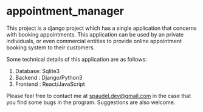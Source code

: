 # appointment_manager

This project is a django project which has a single application that concerns with booking appointments. This application can be used by an private individuals, or even commercial entities to provide online appointment booking system to their customers.

Some technical details of this application are as follows:

1. Database: Sqlite3
2. Backend : Django/Python3
3. Frontend : React/JavaScript

Please feel free to contact me at spaudel.dev@gmail.com in the case that you find some bugs in the program. Suggestions are also welcome.
